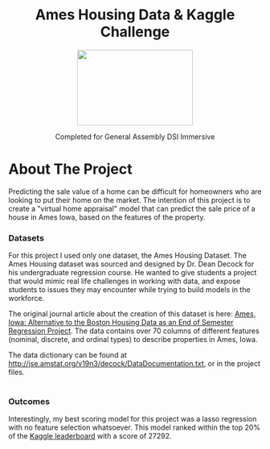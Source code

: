 <div id="top"></div>

<h1 align="center">Ames Housing Data & Kaggle Challenge </h3>
<div align = 'center'> <img src="https://www.kindpng.com/picc/m/3-32823_house-drawing-png-transparent-png.png" height=150 width=230> </div>

  <p align="center">
    Completed for General Assembly DSI Immersive
    <br />
  </p>
</div>



<!-- ABOUT THE PROJECT -->
# About The Project

Predicting the sale value of a home can be difficult for homeowners who are looking to put their home on the market. The intention of this project is to create a "virtual home appraisal" model that can predict the sale price of a house in Ames Iowa, based on the features of the property. 

### Datasets
For this project I used only one dataset, the Ames Housing Dataset. 
The Ames Housing dataset was sourced and designed by Dr. Dean Decock for his undergraduate regression course. He wanted to give students a project that would mimic real life challenges in working with data, and expose students to issues they may encounter while trying to build models in the workforce. 

The original journal article about the creation of this dataset is here: [Ames, Iowa: Alternative to the Boston Housing Data as an
End of Semester Regression Project](http://jse.amstat.org/v19n3/decock.pdf).
The data contains over 70 columns of different features (nominal, discrete, and ordinal types) to describe properties in Ames, Iowa.
    
The data dictionary can be found at http://jse.amstat.org/v19n3/decock/DataDocumentation.txt, or in the project files. 
<br /><br />

### Outcomes
Interestingly, my best scoring model for this project was a lasso regression with no feature selection whatsoever. This model ranked within the top 20% of the [Kaggle leaderboard](https://www.kaggle.com/competitions/321-countdown/leaderboard) with a score of  27292.



<!-- MARKDOWN LINKS & IMAGES -->
<!-- https://www.markdownguide.org/basic-syntax/#reference-style-links -->
[contributors-shield]: https://img.shields.io/github/contributors/github_username/repo_name.svg?style=for-the-badge
[contributors-url]: https://github.com/github_username/repo_name/graphs/contributors
[forks-shield]: https://img.shields.io/github/forks/github_username/repo_name.svg?style=for-the-badge
[forks-url]: https://github.com/github_username/repo_name/network/members
[stars-shield]: https://img.shields.io/github/stars/github_username/repo_name.svg?style=for-the-badge
[stars-url]: https://github.com/github_username/repo_name/stargazers
[issues-shield]: https://img.shields.io/github/issues/github_username/repo_name.svg?style=for-the-badge
[issues-url]: https://github.com/github_username/repo_name/issues
[license-shield]: https://img.shields.io/github/license/github_username/repo_name.svg?style=for-the-badge
[license-url]: https://github.com/github_username/repo_name/blob/master/LICENSE.txt
[linkedin-shield]: https://img.shields.io/badge/-LinkedIn-black.svg?style=for-the-badge&logo=linkedin&colorB=555
[linkedin-url]: https://linkedin.com/in/linkedin_username
[product-screenshot]: images/screenshot.png

